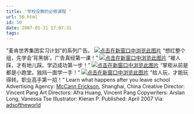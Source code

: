 ```yaml
---
title: '学校没教的必修课程 '
url: 50.html
id: 50
date: 2007-05-31 17:07:31
tags:
---
```


"麦肯世界集团实习计划"的系列广告。 [![点击在新窗口中浏览此图片](http://www.digiart.cn/attachment/200705/1180578847_0.jpg "点击在新窗口中浏览此图片")](http://www.digiart.cn/attachment/200705/1180578847_0.jpg) “想扛整个组，先学会‘背黑锅’。广告真经第一课！”  [![点击在新窗口中浏览此图片](http://www.digiart.cn/attachment/200705/1180578848_1.jpg "点击在新窗口中浏览此图片")](http://www.digiart.cn/attachment/200705/1180578848_1.jpg) “被人踩，才有地儿踩。学迈成功第一步！” [![点击在新窗口中浏览此图片](http://www.digiart.cn/attachment/200705/1180578848_2.jpg "点击在新窗口中浏览此图片")](http://www.digiart.cn/attachment/200705/1180578848_2.jpg) “掌柜从前是都是小跑堂。独挡一面学一手！” [![点击在新窗口中浏览此图片](http://www.digiart.cn/attachment/200705/1180578850_3.jpg "点击在新窗口中浏览此图片")](http://www.digiart.cn/attachment/200705/1180578850_3.jpg) “给人玩，才能玩得转。职业高手第一招！” Learn what happens after you leave school Advertising Agency: [McCann Erickson](http://www.mccann.com/), Shanghai, China Creative Director: Vincent Pang Art Directors: Afra Huang, Vincent Pang Copywriters: Arslan Long, Vanessa Tse Illustrator: Kieran P. Published: April 2007 Via: [adsoftheworld](http://adsoftheworld.com/media/print/mccann_worldgroup_internship_program_puppet?size=_original)